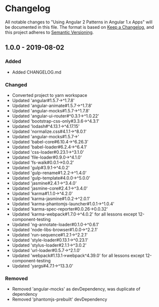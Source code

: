 # Changelog

All notable changes to "Using Angular 2 Patterns in Angular 1.x Apps" will be documented in this file. The format is based on [Keep a Changelog](https://keepachangelog.com/en/1.0.0/), and this project adheres to [Semantic Versioning](https://semver.org/spec/v2.0.0.html).

## 1.0.0 - 2019-08-02

### Added
- Added CHANGELOG.md

### Changed
- Converted project to yarn workspace
- Updated 'angular#1.5.7->^1.7.8'
- Updated 'angular-animate#1.5.7->^1.7.8'
- Updated 'angular-mocks#1.5.7->^1.7.8'
- Updated 'angular-ui-router#^0.3.1->^1.0.22'
- Updated 'bootstrap-css-only#3.3.6->^4.3.1'
- Updated 'lodash#^4.13.1->^4.17.15'
- Updated 'normalize.css#4.1.1->^8.0.1'
- Updated 'angular-mocks#1.5.7->'
- Updated 'babel-core#6.10.4->^6.26.3'
- Updated 'babel-loader#6.2.4->^6.4.1'
- Updated 'css-loader#0.23.1->^3.1.0'
- Updated 'file-loader#0.9.0->^4.1.0'
- Updated 'fs-walk#0.0.1->0.0.2'
- Updated 'gulp#3.9.1->^4.0.2'
- Updated 'gulp-rename#1.2.2->^1.4.0'
- Updated 'gulp-template#4.0.0->^5.0.0'
- Updated 'jasmine#2.4.1->^3.4.0'
- Updated 'jasmine-core#2.4.1->^3.4.0'
- Updated 'karma#1.1.0->^4.2.0'
- Updated 'karma-jasmine#1.0.2->^2.0.1'
- Updated 'karma-phantomjs-launcher#1.0.1->^1.0.4'
- Updated 'karma-spec-reporter#0.0.26->0.0.32'
- Updated 'karma-webpack#1.7.0->^4.0.2' for all lessons except 12-component-testing
- Updated 'ng-annotate-loader#0.1.0->^0.6.1'
- Updated 'node-libs-browser#1.0.0->^2.2.1'
- Updated 'run-sequence#1.2.1->^2.2.1'
- Updated 'style-loader#0.13.1->^0.23.1'
- Updated 'stylus-loader#2.1.1->^3.0.2'
- Updated 'url-loader#0.5.7->^2.1.0'
- Updated 'webpack#1.13.1->webpack^4.39.0' for all lessons except 12-component-testing
- Updated 'yargs#4.7.1->^13.3.0'


### Removed
- Removed 'angular-mocks' as devDependency, was duplicate of dependency
- Removed 'phantomjs-prebuilt' devDependency
